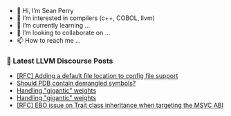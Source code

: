 - 👋 Hi, I’m Sean Perry
- 👀 I’m interested in compilers (c++, COBOL, llvm)
- 🌱 I’m currently learning ...
- 💞️ I’m looking to collaborate on ...
- 📫 How to reach me ...

<!---
s66perry/s66perry is a ✨ special ✨ repository because its `README.md` (this file) appears on your GitHub profile.
You can click the Preview link to take a look at your changes.
--->
### 📕 Latest LLVM Discourse Posts

<!-- DISCOURSE-LLVM:START -->
- [[RFC] Adding a default file location to config file support](https://discourse.llvm.org/t/rfc-adding-a-default-file-location-to-config-file-support/63606?page=3#post_42)
- [Should PDB contain demangled symbols?](https://discourse.llvm.org/t/should-pdb-contain-demangled-symbols/65408#post_1)
- [Handling &quot;gigantic&quot; weights](https://discourse.llvm.org/t/handling-gigantic-weights/65406#post_2)
- [Handling &quot;gigantic&quot; weights](https://discourse.llvm.org/t/handling-gigantic-weights/65406#post_1)
- [[RFC] EBO issue on Trait class inheritance when targeting the MSVC ABI](https://discourse.llvm.org/t/rfc-ebo-issue-on-trait-class-inheritance-when-targeting-the-msvc-abi/65404#post_1)
<!-- DISCOURSE-LLVM:END -->
